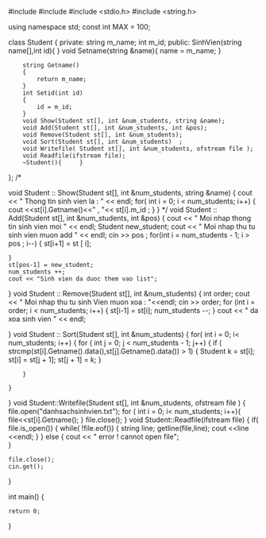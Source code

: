 #include <iostream>
#include <fstream>
#include <stdio.h>
#include <string.h>


using namespace std;
const int MAX = 100;


class Student
{
	private:
		string m_name;
		int m_id;
	public:
		SinhVien(string name[],int id){	}
		void Setname(string &name){
			name = m_name;
		}
		
		string Getname()
		{
			return m_name;
		}
		int Setid(int id)
		{
			id = m_id;
		}
		void Show(Student st[], int &num_students, string &name);
		void Add(Student st[], int &num_students, int &pos);
		void Remove(Student st[], int &num_students);
		void Sort(Student st[], int &num_students)	;
		void Writefile( Student st[], int &num_students, ofstream file );
		void Readfile(ifstream file);
		~Student(){		}
};
/*

void Student :: Show(Student st[], int &num_students, string &name)
{
	cout << " Thong tin sinh vien la : " << endl;
	for( int i = 0; i < num_students; i++)
	{
		cout <<st[i].Getname()<<" , "<< st[i].m_id ;
	}
} */
void Student :: Add(Student st[], int &num_students, int &pos)
{
	cout << " Moi nhap thong tin sinh vien moi " << endl;
	Student new_student;
	cout << " Moi nhap thu tu sinh vien muon add " << endl;
	cin >> pos ;
	for(int i = num_students - 1; i > pos ; i--)
	{
		st[i+1] = st [ i];
		
 	}
 	st[pos-1] = new_student;
 	num_students ++;
 	cout << "Sinh vien da duoc them vao list";
}
void Student :: Remove(Student st[], int &num_students)
{
	int order;
	cout << " Moi nhap thu tu sinh Vien muon xoa :  "<<endl;
	cin >> order;
	for (int i = order; i < num_students; i++)
	{
		st[i-1] = st[i];
		num_students --;
	}
	cout << " da xoa sinh vien " << endl;
	
}
void Student :: Sort(Student st[], int &num_students)
{
	for( int i = 0; i< num_students; i++)
	{
		for ( int j = 0; j < num_students - 1; j++)
		{
			if ( strcmp(st[i].Getname().data(),st[j].Getname().data()) > 1)
			{
				Student k = st[i];
				st[i] = st[j + 1];
				st[j + 1] = k;
			}
		
		}
		
	}
}
void Student::Writefile(Student st[], int &num_students, ofstream file )
{
	file.open("danhsachsinhvien.txt");
	for ( int i = 0; i< num_students; i++){
		file<<st[i].Getname();
	}
	file.close();
}
void Student::Readfile(ifstream file)
{
	if( file.is_open())
	{
		while( !file.eof())
		{
			string line;
			getline(file,line);
			cout <<line <<endl;
		}
	}
	else
	{
		cout << " error ! cannot open file";	
	}
	 
	file.close();
	cin.get();
 } 

int main()
{
	
	return 0;
}
